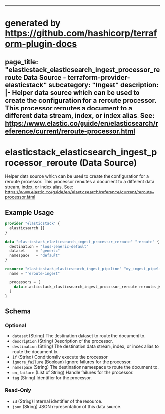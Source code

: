 
---
# generated by https://github.com/hashicorp/terraform-plugin-docs
page_title: "elasticstack_elasticsearch_ingest_processor_reroute Data Source - terraform-provider-elasticstack"
subcategory: "Ingest"
description: |-
  Helper data source which can be used to create the configuration for a reroute processor. This processor reroutes a document to a different data stream, index, or index alias. See: https://www.elastic.co/guide/en/elasticsearch/reference/current/reroute-processor.html
---

# elasticstack_elasticsearch_ingest_processor_reroute (Data Source)

Helper data source which can be used to create the configuration for a reroute processor. This processor reroutes a document to a different data stream, index, or index alias. See: https://www.elastic.co/guide/en/elasticsearch/reference/current/reroute-processor.html

## Example Usage

```terraform
provider "elasticstack" {
  elasticsearch {}
}

data "elasticstack_elasticsearch_ingest_processor_reroute" "reroute" {
  destination = "logs-generic-default"
  dataset     = "generic"
  namespace   = "default"
}

resource "elasticstack_elasticsearch_ingest_pipeline" "my_ingest_pipeline" {
  name = "reroute-ingest"

  processors = [
    data.elasticstack_elasticsearch_ingest_processor_reroute.reroute.json
  ]
}
```

<!-- schema generated by tfplugindocs -->
## Schema

### Optional

- `dataset` (String) The destination dataset to route the document to.
- `description` (String) Description of the processor.
- `destination` (String) The destination data stream, index, or index alias to route the document to.
- `if` (String) Conditionally execute the processor
- `ignore_failure` (Boolean) Ignore failures for the processor.
- `namespace` (String) The destination namespace to route the document to.
- `on_failure` (List of String) Handle failures for the processor.
- `tag` (String) Identifier for the processor.

### Read-Only

- `id` (String) Internal identifier of the resource.
- `json` (String) JSON representation of this data source.
